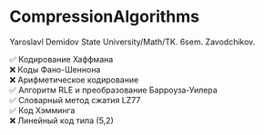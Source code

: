 # CompressionAlgorithms
Yaroslavl Demidov State University/Math/TK. 6sem. Zavodchikov.

:white_check_mark: Кодирование Хаффмана  
:x: Коды Фано-Шеннона  
:x: Арифметическое кодирование  
:white_check_mark: Алгоритм RLE и преобразование Барроуза-Уилера  
:white_check_mark: Словарный метод сжатия LZ77  
:white_check_mark: Код Хэмминга  
:x: Линейный код типа (5,2)  
